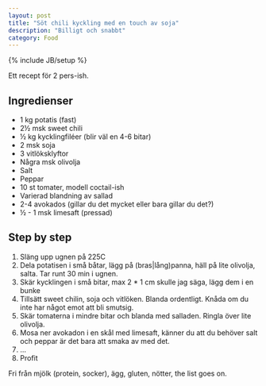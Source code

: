 ```yaml
---
layout: post
title: "Söt chili kyckling med en touch av soja"
description: "Billigt och snabbt"
category: Food
---
```

{% include JB/setup %}

Ett recept för 2 pers-ish.

Ingredienser
--------
* 1 kg potatis (fast)
* 2½ msk sweet chili
* ½ kg kycklingfiléer (blir väl en 4-6 bitar)
* 2 msk soja
* 3 vitlöksklyftor
* Några msk olivolja
* Salt
* Peppar
* 10 st tomater, modell coctail-ish
* Varierad blandning av sallad
* 2-4 avokados (gillar du det mycket eller bara gillar du det?)
* ½ - 1 msk limesaft (pressad)

Step by step
-----------
1. Släng upp ugnen på 225C
2. Dela potatisen i små båtar, lägg på (bras|lång)panna, häll på lite olivolja, salta. Tar runt 30 min i ugnen.
3. Skär kycklingen i små bitar, max 2 * 1 cm skulle jag säga, lägg dem i en bunke
4. Tillsätt sweet chilin, soja och vitlöken. Blanda ordentligt. Knåda om du inte har något emot att bli smutsig.
5. Skär tomaterna i mindre bitar och blanda med salladen. Ringla över lite olivolja.
6. Mosa ner avokadon i en skål med limesaft, känner du att du behöver salt och peppar är det bara att smaka av med det.
7. ...
8. Profit

Fri från mjölk (protein, socker), ägg, gluten, nötter, the list goes on.

